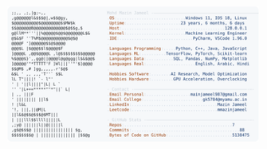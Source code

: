 <picture>
  <source srcset="https://raw.githubusercontent.com/mmazinjameel/mmazinjameel/main/dark_mode.svg?v=1746944027" media="(prefers-color-scheme: dark)">
  <img src="https://raw.githubusercontent.com/mmazinjameel/mmazinjameel/main/light_mode.svg?v=1746944027">
</picture>
